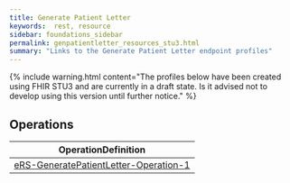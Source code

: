 ```yaml
---
title: Generate Patient Letter
keywords:  rest, resource
sidebar: foundations_sidebar
permalink: genpatientletter_resources_stu3.html
summary: "Links to the Generate Patient Letter endpoint profiles"
---
```


{% include warning.html content="The profiles below have been created using FHIR STU3 and are currently in a draft state. Is it advised not to develop 
using this version until further notice." %}

## Operations ##

|OperationDefinition| 
|-------|
|[eRS-GeneratePatientLetter-Operation-1](https://fhir.nhs.uk/STU3/OperationDefinition/eRS-GeneratePatientLetter-Operation-1) | 
